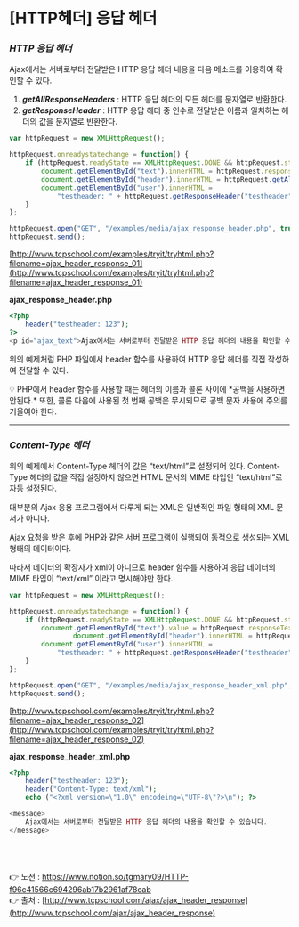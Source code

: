 # [HTTP헤더] 응답 헤더

### ***HTTP 응답 헤더***

Ajax에서는 서버로부터 전달받은 HTTP 응답 헤더 내용을 다음 메소드를 이용하여 확인할 수 있다.

1. ***getAllResponseHeaders*** : HTTP 응답 헤더의 모든 헤더를 문자열로 반환한다.
2. ***getResponseHeader*** : HTTP 응답 헤더 중 인수로 전달받은 이름과 일치하는 헤더의 값을 
문자열로 반환한다.

```jsx
var httpRequest = new XMLHttpRequest();

httpRequest.onreadystatechange = function() {
    if (httpRequest.readyState == XMLHttpRequest.DONE && httpRequest.status == 200 ) {
        document.getElementById("text").innerHTML = httpRequest.responseText;
        document.getElementById("header").innerHTML = httpRequest.getAllResponseHeaders();
        document.getElementById("user").innerHTML =
            "testheader: " + httpRequest.getResponseHeader("testheader");
    }
};

httpRequest.open("GET", "/examples/media/ajax_response_header.php", true);
httpRequest.send();
```

[http://www.tcpschool.com/examples/tryit/tryhtml.php?filename=ajax_header_response_01](http://www.tcpschool.com/examples/tryit/tryhtml.php?filename=ajax_header_response_01)

**ajax_response_header.php**

```php
<?php
    header("testheader: 123");
?>
<p id="ajax_text">Ajax에서는 서버로부터 전달받은 HTTP 응답 헤더의 내용을 확인할 수 있습니다.</p>
```

위의 예제처럼 PHP 파일에서 header 함수를 사용하여 HTTP 응답 헤더를 직접 작성하여 전달할 
수 있다.

<aside>
💡 PHP에서 header 함수를 사용할 때는 헤더의 이름과 콜론 사이에 *공백을 사용하면 안된다.* 또한, 콜론 다음에 사용된 첫 번째 공백은 무시되므로 공백 문자 사용에 주의를 기울여야 
한다.

</aside>

---

### ***Content-Type 헤더***

위의 예제에서 Content-Type 헤더의 값은 “text/html”로 설정되어 있다. Content-Type 헤더의 값을 직접 설정하지 않으면 HTML 문서의 MIME 타입인 “text/html”로 자동 설정된다. 

대부분의 Ajax 응용 프로그램에서 다루게 되는 XML은 일반적인 파일 형태의 XML 문서가 아니다.

Ajax 요청을 받은 후에 PHP와 같은 서버 프로그램이 실행되어 동적으로 생성되는 XML 형태의 
데이터이다. 

따라서 데이터의 확장자가 xml이 아니므로 header 함수를 사용하여 응답 데이터의 MIME 타입이 “text/xml” 이라고 명시해야만 한다.

```jsx
var httpRequest = new XMLHttpRequest();

httpRequest.onreadystatechange = function() {
    if (httpRequest.readyState == XMLHttpRequest.DONE && httpRequest.status == 200 ) {
        document.getElementById("text").value = httpRequest.responseText;
				document.getElementById("header").innerHTML = httpRequest.getAllResponseHeaders();
        document.getElementById("user").innerHTML =
            "testheader: " + httpRequest.getResponseHeader("testheader");
    }
};

httpRequest.open("GET", "/examples/media/ajax_response_header_xml.php", true);
httpRequest.send();
```

[http://www.tcpschool.com/examples/tryit/tryhtml.php?filename=ajax_header_response_02](http://www.tcpschool.com/examples/tryit/tryhtml.php?filename=ajax_header_response_02)

**ajax_response_header_xml.php**

```php
<?php
    header("testheader: 123");
    header("Content-Type: text/xml");
    echo ("<?xml version=\"1.0\" encodeing=\"UTF-8\"?>\n"); ?>

<message>
    Ajax에서는 서버로부터 전달받은 HTTP 응답 헤더의 내용을 확인할 수 있습니다.
</message>
```
<br><br><br>
👉 노션 : https://www.notion.so/tgmary09/HTTP-f96c41566c694296ab17b2961af78cab
<br>
👉 출처 : [http://www.tcpschool.com/ajax/ajax_header_response](http://www.tcpschool.com/ajax/ajax_header_response)

